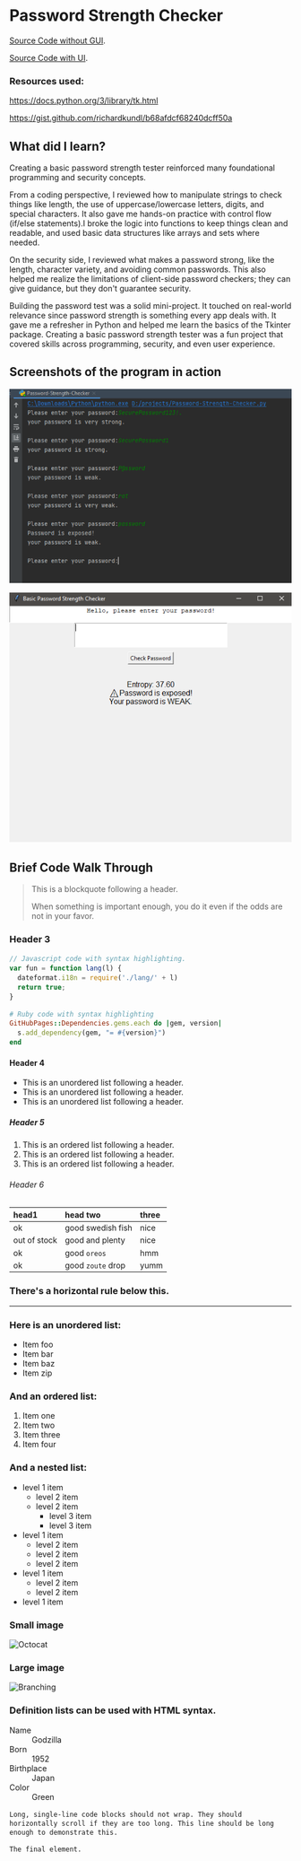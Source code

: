 
# Password Strength Checker
[Source Code without GUI](./Password-Strength-Checker.py).

[Source Code with UI](./UI-Password-Strength-Checker.py).

### Resources used:

https://docs.python.org/3/library/tk.html

https://gist.github.com/richardkundl/b68afdcf68240dcff50a

## What did I learn?
Creating a basic password strength tester reinforced many foundational programming and security concepts.

From a coding perspective, I reviewed how to manipulate strings to check things like length, the use of uppercase/lowercase letters, digits, and special characters. It also gave me hands-on practice with control flow (if/else statements).I broke the logic into functions to keep things clean and readable, and used basic data structures like arrays and sets where needed.

On the security side, I reviewed what makes a password strong, like the length, character variety, and avoiding common passwords. This also helped me realize the limitations of client-side password checkers; they can give guidance, but they don't guarantee security.

Building the password test was a solid mini-project. It touched on real-world relevance since password strength is something every app deals with. It gave me a refresher in Python and helped me learn the basics of the Tkinter package. Creating a basic password strength tester was a fun project that covered  skills across programming, security, and even user experience.


## Screenshots of the program in action
![Intraction_Screenshot.PNG](./Intraction_Screenshot.PNG)

![UI_Screenshot.PNG](./UI_Screenshot.PNG)



## Brief Code Walk Through


> This is a blockquote following a header.
>
> When something is important enough, you do it even if the odds are not in your favor.

### Header 3

```js
// Javascript code with syntax highlighting.
var fun = function lang(l) {
  dateformat.i18n = require('./lang/' + l)
  return true;
}
```

```ruby
# Ruby code with syntax highlighting
GitHubPages::Dependencies.gems.each do |gem, version|
  s.add_dependency(gem, "= #{version}")
end
```

#### Header 4

*   This is an unordered list following a header.
*   This is an unordered list following a header.
*   This is an unordered list following a header.

##### Header 5

1.  This is an ordered list following a header.
2.  This is an ordered list following a header.
3.  This is an ordered list following a header.

###### Header 6

| head1        | head two          | three |
|:-------------|:------------------|:------|
| ok           | good swedish fish | nice  |
| out of stock | good and plenty   | nice  |
| ok           | good `oreos`      | hmm   |
| ok           | good `zoute` drop | yumm  |

### There's a horizontal rule below this.

* * *

### Here is an unordered list:

*   Item foo
*   Item bar
*   Item baz
*   Item zip

### And an ordered list:

1.  Item one
1.  Item two
1.  Item three
1.  Item four

### And a nested list:

- level 1 item
  - level 2 item
  - level 2 item
    - level 3 item
    - level 3 item
- level 1 item
  - level 2 item
  - level 2 item
  - level 2 item
- level 1 item
  - level 2 item
  - level 2 item
- level 1 item

### Small image

![Octocat](https://github.githubassets.com/images/icons/emoji/octocat.png)

### Large image

![Branching](https://guides.github.com/activities/hello-world/branching.png)


### Definition lists can be used with HTML syntax.

<dl>
<dt>Name</dt>
<dd>Godzilla</dd>
<dt>Born</dt>
<dd>1952</dd>
<dt>Birthplace</dt>
<dd>Japan</dd>
<dt>Color</dt>
<dd>Green</dd>
</dl>

```
Long, single-line code blocks should not wrap. They should horizontally scroll if they are too long. This line should be long enough to demonstrate this.
```

```
The final element.
```
